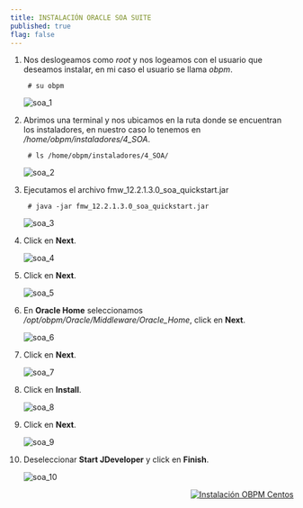 ```yaml
---
title: INSTALACIÓN ORACLE SOA SUITE
published: true
flag: false 
---
```


1. Nos deslogeamos como *root* y nos logeamos con el usuario que deseamos instalar, en mi caso el usuario se llama *obpm*.

        # su obpm

    ![soa_1](../assets/obpm/centos/soa/soa_1.png)

2. Abrimos una terminal y nos ubicamos en la ruta donde se encuentran los instaladores, en nuestro caso lo tenemos en */home/obpm/instaladores/4_SOA*.

        # ls /home/obpm/instaladores/4_SOA/

    ![soa_2](../assets/obpm/centos/soa/soa_2.png)

3. Ejecutamos el archivo fmw_12.2.1.3.0_soa_quickstart.jar

        # java -jar fmw_12.2.1.3.0_soa_quickstart.jar

    ![soa_3](../assets/obpm/centos/soa/soa_3.png)

4. Click en **Next**.

    ![soa_4](../assets/obpm/centos/soa/soa_4.png)

5. Click en **Next**.

    ![soa_5](../assets/obpm/centos/soa/soa_5.png)

6. En **Oracle Home** seleccionamos */opt/obpm/Oracle/Middleware/Oracle_Home*, click en **Next**.

    ![soa_6](../assets/obpm/centos/soa/soa_6.png)

7. Click en **Next**.

    ![soa_7](../assets/obpm/centos/soa/soa_7.png)

8. Click en **Install**.

    ![soa_8](../assets/obpm/centos/soa/soa_8.png)

9. Click en **Next**.

    ![soa_9](../assets/obpm/centos/soa/soa_9.png)

10. Deseleccionar **Start JDeveloper** y click en **Finish**.

    ![soa_10](../assets/obpm/centos/soa/soa_10.png)

<div align="right">
    <a href="obpm-centos-install">
        <img src="../assets/icons/boton-back.png" title="Instalación OBPM Centos"  />
    </a>
</div>